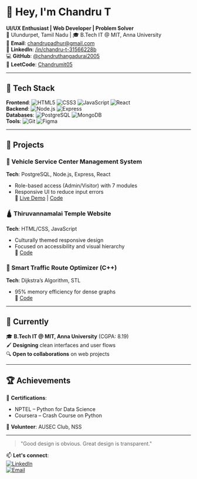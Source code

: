# 👋 Hey, I'm Chandru T  
**UI/UX Enthusiast | Web Developer | Problem Solver**  
📍 Ulundurpet, Tamil Nadu | 🎓 B.Tech IT @ MIT, Anna University  
📧 **Email**: [chandrupadhur@gmail.com](mailto:chandrupadhur@gmail.com)  
🔗 **LinkedIn**: [/in/chandru-t-31566228b](https://www.linkedin.com/in/chandru-t-31566228b/)  
💻 **GitHub**: [@chandruthangadurai2005](https://github.com/chandruthangadurai2005)  
🧠 **LeetCode**: [Chandrumit05](https://leetcode.com/u/Chandrumit05/) 

---

## 🔧 Tech Stack  
**Frontend**: ![HTML5](https://img.shields.io/badge/HTML5-E34F26?style=flat&logo=html5&logoColor=white) ![CSS3](https://img.shields.io/badge/CSS3-1572B6?style=flat&logo=css3&logoColor=white) ![JavaScript](https://img.shields.io/badge/JavaScript-F7DF1E?style=flat&logo=javascript&logoColor=black) ![React](https://img.shields.io/badge/React-20232A?style=flat&logo=react&logoColor=61DAFB)  
**Backend**: ![Node.js](https://img.shields.io/badge/Node.js-339933?style=flat&logo=nodedotjs&logoColor=white) ![Express](https://img.shields.io/badge/Express-000000?style=flat&logo=express&logoColor=white)  
**Databases**: ![PostgreSQL](https://img.shields.io/badge/PostgreSQL-316192?style=flat&logo=postgresql&logoColor=white) ![MongoDB](https://img.shields.io/badge/MongoDB-4EA94B?style=flat&logo=mongodb&logoColor=white)  
**Tools**: ![Git](https://img.shields.io/badge/Git-F05032?style=flat&logo=git&logoColor=white) ![Figma](https://img.shields.io/badge/Figma-F24E1E?style=flat&logo=figma&logoColor=white)  

---

## 📌 Projects  

### 🚗 Vehicle Service Center Management System  
**Tech**: PostgreSQL, Node.js, Express, React  
- Role-based access (Admin/Visitor) with 7 modules  
- Responsive UI to reduce input errors  
🔗 [Live Demo](https://vehicle-service-8ggm.onrender.com/) | [Code](https://github.com/chandru-t/vehicle-service-center)  

### 🛕 Thiruvannamalai Temple Website  
**Tech**: HTML/CSS, JavaScript  
- Culturally themed responsive design  
- Focused on accessibility and visual hierarchy  
🔗 [Code](https://github.com/chandru-t/thiruvannamalai-temple-website)  

### 🚦 Smart Traffic Route Optimizer (C++)  
**Tech**: Dijkstra’s Algorithm, STL  
- 95% memory efficiency for dense graphs  
🔗 [Code](https://github.com/chandru-t/smart-traffic-route-optimizer)  

---

## 🎯 Currently  
🎓 **B.Tech IT @ MIT, Anna University** (CGPA: 8.19)  
🖌️ **Designing** clean interfaces and user flows  
🔍 **Open to collaborations** on web projects  

---

## 🏆 Achievements  
📜 **Certifications**:  
- NPTEL – Python for Data Science  
- Coursera – Crash Course on Python  

🤝 **Volunteer**: AUSEC Club, NSS  

---

> "Good design is obvious. Great design is transparent."  

📫 **Let's connect**:  
[![LinkedIn](https://img.shields.io/badge/LinkedIn-0A66C2?style=for-the-badge&logo=linkedin&logoColor=white)]((https://www.linkedin.com/in/chandru-t-31566228b))  
[![Email](https://img.shields.io/badge/Email-D14836?style=for-the-badge&logo=gmail&logoColor=white)](mailto:chandrupadhur@gmail.com)
